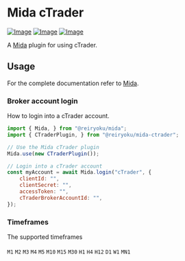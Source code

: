 # Mida cTrader
[![Image](https://img.shields.io/npm/v/@reiryoku/mida-ctrader)](https://www.npmjs.com/package/@reiryoku/mida-ctrader)
[![Image](https://img.shields.io/npm/l/@reiryoku/mida-ctrader)](LICENSE)
[![Image](https://img.shields.io/discord/780532638846287904?label=community)](https://discord.gg/cKyWTUsr3q)
<br>

A [Mida](https://github.com/Reiryoku-Technologies/Mida) plugin for using cTrader.

## Usage
For the complete documentation refer to [Mida](https://github.com/Reiryoku-Technologies/Mida).

### Broker account login
How to login into a cTrader account.
```javascript
import { Mida, } from "@reiryoku/mida";
import { CTraderPlugin, } from "@reiryoku/mida-ctrader";

// Use the Mida cTrader plugin
Mida.use(new CTraderPlugin());

// Login into a cTrader account
const myAccount = await Mida.login("cTrader", {
    clientId: "",
    clientSecret: "",
    accessToken: "",
    cTraderBrokerAccountId: "",
});
```

### Timeframes
The supported timeframes<br><br>
`M1` `M2` `M3` `M4` `M5` `M10` `M15` `M30`
`H1` `H4` `H12` `D1` `W1` `MN1`

